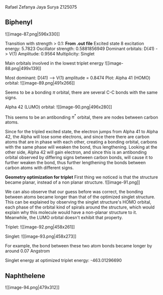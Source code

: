 Rafael Zefanya Jaya Surya
Z125075


## Biphenyl

![[image-87.png|596x330]]

Transition with strength > 0.1:
**From .out file**
Excited state 8
excitation energy: 5.7823
Oscillator strength: 0.5881856949
Dominant orbitals: D(41) -> V(1) Amplitude: 0.9564
Multiplicity: Singlet

Main orbitals involved in the lowest triplet energy
![[image-88.png|499x139]]

Most dominant: D(41) --> V(1) amplitude = 0.8474
Plot:
Alpha 41 (HOMO) orbital:
![[image-89.png|491x266]]

Seems to be a bonding $\pi$ orbital, there are several C-C bonds with the same signs.

Alpha 42 (LUMO) orbital:
![[image-90.png|496x280]]
 
This seems to be an antibonding $\pi^{*}$ orbital, there are nodes between carbon atoms.

Since for the tripled excited state, the electron jumps from Alpha 41 to Alpha 42, the Alpha will lose some electrons, and since there there are carbon atoms that are in phase with each other, creating a bonding orbital, carbons with the same phase will weaken the bond, thus lengthening.
Looking at the other side, Alpha 42 will gain electron, and since this is an antibonding orbital observed by differing signs between carbon bonds, will cause it to further weaken the bond, thus further lengthening the bonds between carbon atoms with different signs.

**Geometry optimization for triplet**
First thing we noticed is that the structure became planar, instead of a non planar structure. 
![[image-91.png]]

We can also observe that our guess before was correct, the bonding between atoms became longer than that of the optimized singlet structure. This can be explained by observing the singlet structure's HOMO orbital, each phase of the orbital kind of spirals around the structure, which would explain why this molecule would have a non-planar structure to it. Meanwhile, the LUMO orbital doesn't exhibit that property.

Triplet:
![[image-92.png|458x261]]

Singlet:
![[image-93.png|458x273]]

For example, the bond between these two atom bonds became longer by around 0.07 Angstrom

Singlet energy at optimized triplet energy: -463.01296690

## Naphthelene

![[image-94.png|479x312]]

